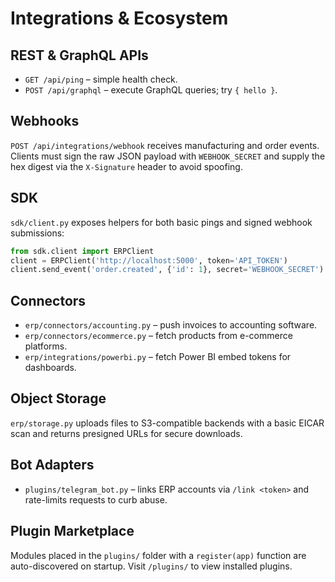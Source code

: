 # Integrations & Ecosystem

## REST & GraphQL APIs
- `GET /api/ping` – simple health check.
- `POST /api/graphql` – execute GraphQL queries; try `{ hello }`.

## Webhooks
`POST /api/integrations/webhook` receives manufacturing and order events. Clients must sign the raw JSON payload with `WEBHOOK_SECRET` and supply the hex digest via the `X-Signature` header to avoid spoofing.

## SDK
`sdk/client.py` exposes helpers for both basic pings and signed webhook submissions:
```python
from sdk.client import ERPClient
client = ERPClient('http://localhost:5000', token='API_TOKEN')
client.send_event('order.created', {'id': 1}, secret='WEBHOOK_SECRET')
```

## Connectors
- `erp/connectors/accounting.py` – push invoices to accounting software.
- `erp/connectors/ecommerce.py` – fetch products from e-commerce platforms.
- `erp/integrations/powerbi.py` – fetch Power BI embed tokens for dashboards.

## Object Storage
`erp/storage.py` uploads files to S3-compatible backends with a basic EICAR scan and returns presigned URLs for secure downloads.

## Bot Adapters
- `plugins/telegram_bot.py` – links ERP accounts via `/link <token>` and rate-limits requests to curb abuse.

## Plugin Marketplace
Modules placed in the `plugins/` folder with a `register(app)` function are auto-discovered on startup. Visit `/plugins/` to view installed plugins.
